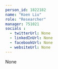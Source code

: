 ```yaml
---
person_id: 1822182
name: "Koen Liu"
role: "Researcher"
manager: 751021
socials :
  - twitterUrl: None
  - linkedInUrl: None
  - facebookUrl: None
  - websiteUrl: None
---
```

None
